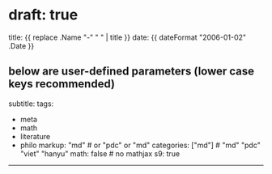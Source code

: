 # draft: true
title: {{ replace .Name "-" " " | title }}
date: {{ dateFormat "2006-01-02" .Date }}
## below are user-defined parameters (lower case keys recommended)
subtitle:
tags:
  - meta
  - math
  - literature
  - philo
markup: "md"  # or "pdc" or "md"
categories: ["md"] # "md" "pdc" "viet" "hanyu"
math: false  # no mathjax 
s9: true
---